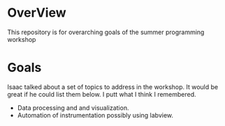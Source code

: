 # OverView
This repository is for overarching goals of the summer programming workshop

# Goals

Isaac talked about a set of topics to address in the workshop. It would be great if he could list them below. I putt what I think I remembered.

- Data processing and and visualization.
- Automation of instrumentation possibly using labview. 
